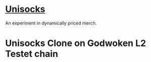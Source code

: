 # [Unisocks](https://unisocks.exchange)

An experiment in dynamically priced merch.

# Unisocks Clone on Godwoken L2 Testet chain